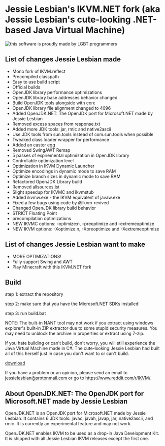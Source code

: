 # Jessie Lesbian's IKVM.NET fork (aka Jessie Lesbian's cute-looking .NET-based Java Virtual Machine)

![this software is proudly made by LGBT programmers](https://raw.githubusercontent.com/jessielesbian/ikvm/master/ikvmbadge.png)

## List of changes Jessie Lesbian made

 + Mono fork of IKVM.reflect
 + Precompiled classpath
 + Easy to use build script
 + Official builds
 + OpenJDK library performance optimizations
 + OpenJDK library base addresses behavior changed
 + Build OpenJDK tools alongside with core
 + OpenJDK library file alignment changed to 4096
 + Added OpenJDK.NET: The OpenJDK port for Microsoft.NET made by Jessie Lesbian
 + Removed excess spaces from response.txt
 + Added more JDK tools: jar, rmic and native2ascii
 + Use JDK tools from sun.tools instead of com.sun.tools when possible
 + Tweaked class loader wrapper for performance
 + Added an easter egg
 + Removed SwingAWT Remap
 + 5 passes of expiremental optimization in OpenJDK library
 + Controllable optimization level
 + Optimization in IKVM Dynamic Launcher
 + Optimize encodings in dynamic mode to save RAM
 + Optimize branch sizes in dynamic mode to save RAM
 + Refactored OpenJDK Library build
 + Removed allsources.lst
 + Slight speedup for IKVMC and ikvmstub
 + Added ikvmw.exe - the IKVM equivalent of javaw.exe
 + Fixed a few bugs using code by @ikvm-revived
 + Changed OpenJDK library build behavior
 + STRICT Floating Point
 + precompilation optimizations
 + NEW IKVMC options: -optimize:n, -preoptimize and -extremeoptimize
 + NEW IKVM options: -Xoptimize:n, -Xpreoptimize and -Xextremeoptimize

## List of changes Jessie Lesbian want to make

 + MORE OPTIMIZATIONS!
 + Fully support Swing and AWT
 + Play Minecraft with this IKVM.NET fork

## Build

step 1: extract the repository

step 2: make sure that you have the Microsoft.NET SDKs installed

step 3: run build.bat

NOTE: The built-in NANT tool may not work if you extract using windows explorer's built-in ZIP extractor due to some stupid security measures. You may need to unblock the archive in properties or extract using 7-zip.

If you hate building or can't build, don't worry, you will still experience the Java Virtual Machine made in C#. The cute-looking Jessie Lesbian had built all of this herself just in case you don't want to or can't build.

[download](https://github.com/jessielesbian/ikvm/releases/download/8.6.5.1/ikvm_8.6.5.1_bin_windows.zip)

If you have a problem or an opinion, please send an email to jessielesbian@protonmail.com or go to https://www.reddit.com/r/IKVM/.

## About OpenJDK.NET: The OpenJDK port for Microsoft.NET made by Jessie Lesbian

OpenJDK.NET is an OpenJDK port for Microsoft.NET made by Jessie Lesbian. It contains 6 JDK tools: javac, javah, javap, jar, native2ascii, and rmic. It is currently an experimental feature and may not work.

OpenJDK.NET enables IKVM to be used as a drop-in Java Development Kit. It is shipped with all Jessie Lesbian IKVM releases except the first one.
